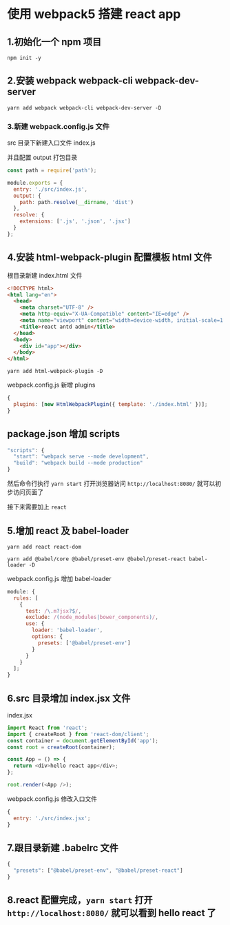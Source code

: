 # 使用 webpack5 搭建 react app

## 1.初始化一个 npm 项目

```shell
npm init -y
```

## 2.安装 webpack webpack-cli webpack-dev-server

```shell
yarn add webpack webpack-cli webpack-dev-server -D
```

### 3.新建 webpack.config.js 文件

src 目录下新建入口文件 index.js

并且配置 output 打包目录

```js
const path = require('path');

module.exports = {
  entry: './src/index.js',
  output: {
    path: path.resolve(__dirname, 'dist')
  },
  resolve: {
    extensions: ['.js', '.json', '.jsx']
  }
};
```

## 4.安装 html-webpack-plugin 配置模板 html 文件

根目录新建 index.html 文件

```html
<!DOCTYPE html>
<html lang="en">
  <head>
    <meta charset="UTF-8" />
    <meta http-equiv="X-UA-Compatible" content="IE=edge" />
    <meta name="viewport" content="width=device-width, initial-scale=1.0" />
    <title>react antd admin</title>
  </head>
  <body>
    <div id="app"></div>
  </body>
</html>
```

```shell
yarn add html-webpack-plugin -D
```

webpack.config.js 新增 plugins

```js
{
  plugins: [new HtmlWebpackPlugin({ template: './index.html' })];
}
```

## package.json 增加 scripts

```js
"scripts": {
  "start": "webpack serve --mode development",
  "build": "webpack build --mode production"
}
```

然后命令行执行 `yarn start` 打开浏览器访问 `http://localhost:8080/` 就可以初步访问页面了

接下来需要加上 `react`

## 5.增加 react 及 babel-loader

```shell
yarn add react react-dom

yarn add @babel/core @babel/preset-env @babel/preset-react babel-loader -D
```

webpack.config.js 增加 babel-loader

```js
module: {
  rules: [
    {
      test: /\.m?jsx?$/,
      exclude: /(node_modules|bower_components)/,
      use: {
        loader: 'babel-loader',
        options: {
          presets: ['@babel/preset-env']
        }
      }
    }
  ];
}
```

## 6.src 目录增加 index.jsx 文件

index.jsx

```js
import React from 'react';
import { createRoot } from 'react-dom/client';
const container = document.getElementById('app');
const root = createRoot(container);

const App = () => {
  return <div>hello react app</div>;
};

root.render(<App />);
```

webpack.config.js 修改入口文件

```js
{
  entry: './src/index.jsx';
}
```

## 7.跟目录新建 .babelrc 文件

```js
{
  "presets": ["@babel/preset-env", "@babel/preset-react"]
}
```

## 8.react 配置完成，`yarn start` 打开 `http://localhost:8080/` 就可以看到 hello react 了

